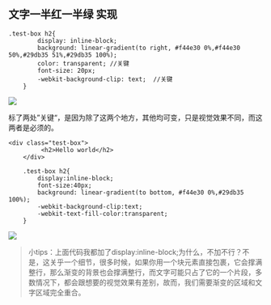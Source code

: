 ## 文字一半红一半绿 实现
```
.test-box h2{
        display: inline-block;
        background: linear-gradient(to right, #f44e30 0%,#f44e30 50%,#29db35 51%,#29db35 100%); 
        color: transparent; //关键
        font-size: 20px;
        -webkit-background-clip: text;  //关键
    }
```
![](https://mmbiz.qpic.cn/mmbiz_jpg/vLKqut7Zx93fpMpA2fLLBbMk3GVicHmIU0qgicNibtzQEPWJZDCWeib8mdIxx6eHmds3yclvfhtjtyjnIg6qfyw3Ew/640?wx_fmt=jpeg&tp=webp&wxfrom=5&wx_lazy=1&wx_co=1)

标了两处”关键“，是因为除了这两个地方，其他均可变，只是视觉效果不同，而这两者是必须的。

```
<div class="test-box">
         <h2>Hello world</h2>
    </div>

    .test-box h2{
        display:inline-block;
        font-size:40px;
        background: linear-gradient(to bottom, #f44e30 0%,#29db35 100%); 
        -webkit-background-clip:text;
        -webkit-text-fill-color:transparent;
    }
```
![](https://mmbiz.qpic.cn/mmbiz_jpg/vLKqut7Zx93fpMpA2fLLBbMk3GVicHmIUANqicrh0YPQOy3ZiaiafviayoTQo3EOqcVIIo0GhkeRed2RSicojdFrJ1LA/640?wx_fmt=jpeg&tp=webp&wxfrom=5&wx_lazy=1&wx_co=1)

> 小tips：上面代码我都加了display:inline-block;为什么，不加不行？不是，这关乎一个细节，很多时候，如果你用一个块元素直接包裹，它会撑满整行，那么渐变的背景也会撑满整行，而文字可能只占了它的一个片段，多数情况下，都会跟想要的视觉效果有差别，故而，我们需要渐变的区域和文字区域完全重合。
